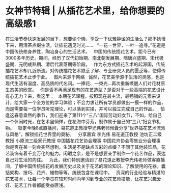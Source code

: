 # 女神节特辑 | 从插花艺术里，给你想要的高级感1

在生活节奏快速发展的当下，想要偷个懒，享受一下优雅静谧的生活么？那不妨慢下来，用清茶点缀生活，让插花遇见时光......
 
“一花一世界，一叶一追寻。”花道是中国传统修身养性，陶冶身心的生活艺术。
 
中国的传统插花艺术，距今已有3000多年历史。期间，经历了汉代初始期、南北朝发展期、隋唐兴盛期、宋代极盛期、元明成熟期、清后代衰落期等阶段。
 
作为东方式插花艺术的起源国，传统插花艺术却几近断流。对传统插花艺术缺乏了解、专业研究人员的匮乏等，使得传统插花艺术止步于此。
 
图片来源于网络
 
诚然，花艺美学源于生活的灵感，也是现代生活有温度、高品质的代名词。一捧花、一束光...再次重新唤醒人们对花材原生态美的欣赏。
 
你是否不再满足现有的花艺造型？是否对于一些高端的花艺设计有心无力？来，看这里：
 
本期花艺课程，按照现在最主流，最畅销的元素来设计，给大家一个全方位的学习体验；不会力求让所有学员都做出一摸一样的作品，而是需要每一位学员听完理论，可以落到实操，并可以独立完成自己的作品。
 
恰逢这春意盎然的季节，我们迎来了第111个“三八”国际劳动妇女节，不如，给自己一个休闲时光，在艺术里徜徉，在花海中芬芳，制作属于自己的“三八”妇女节礼物。
 
锁定今晚8点直播间，易花道正教授李光伟老师倾囊分享“世界插花艺术流派与风格”，解锁插花世界里的奥秘。
 
分享嘉宾
李光伟
易花道正教授
池坊正二级教授
小原流三级家元教授
中国插花花艺协会理事
中国花卉协会零售业分会理事
 
你是否在某一刻会突然想到，生活是不是缺点五彩的点缀？不同于其他装饰品，花艺装饰有着千变万化的魅力。闲暇之余，是不是想要亲手制作一个花艺作品，表达自己对生活的向往。
 
为此，我们特别邀请到了易花道正教授李光伟老师做客直播间，了解中国传统插花的发展历史以及关于花艺的理论知识、了解使用的花器，囊括架构、技巧、花卉、植物等等，统统包含在课程中。
 
资深的行业经验与精湛的花艺技术，让每一个学员在较短时间内学习到专业的花艺师技能，让花艺兴趣爱好、花艺工作者都能受益匪浅。
 


